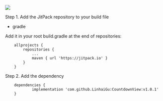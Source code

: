 [![](https://jitpack.io/v/LinhaiGu/CountdownView.svg)](https://jitpack.io/#LinhaiGu/CountdownView)


Step 1. Add the JitPack repository to your build file

* gradle

Add it in your root build.gradle at the end of repositories:

```
	allprojects {
		repositories {
			...
			maven { url 'https://jitpack.io' }
		}
	}
```

Step 2. Add the dependency

```
	dependencies {
	        implementation 'com.github.LinhaiGu:CountdownView:v1.0.1'
	}
```
